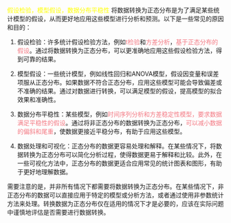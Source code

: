 <font color="#ffff00">假设检验，模型假设，数据分布平稳性</font>
将数据转换为正态分布是为了满足某些统计模型的假设，从而更好地应用这些模型进行分析和预测。以下是一些常见的原因和目的：

1. 假设检验：许多统计假设检验方法，例如<font color="#f47983">t检验</font>和<font color="#f47983">方差分析</font>，<font color="#f47983">基于正态分布的假设</font>。通过将数据转换为正态分布，可以更准确地应用这些假设检验方法，得到可靠的结果。

2. 模型假设：一些统计模型，例如线性回归和ANOVA模型，假设因变量和误差项服从正态分布。如果数据不符合正态分布，应用这些模型可能会导致偏差或不准确的结果。通过对数据进行转换，可以满足模型的假设，提高模型的拟合效果和准确性。

3. 数据分布平稳性：某些模型，例如<font color="#f47983">时间序列分析和方差稳定性模型，要求数据满足平稳性的假设</font>。通过将非正态分布的数据转换为正态分布，<font color="#f47983">可以减小数据的偏斜和尾重</font>，使数据更接近平稳分布，有助于应用这些模型。

4. 数据处理和可视化：正态分布的数据更容易处理和解释。在某些情况下，将数据转换为正态分布可以简化分析过程，使得数据更易于解释和比较。此外，在一些可视化方法中，正态分布的数据更适合应用常见的统计图表和图形，有助于更好地理解数据。

需要注意的是，并非所有情况下都需要将数据转换为正态分布。在某些情况下，非正态分布的数据可以直接应用于特定的模型或分析方法，或者通过使用非参数统计方法来处理。转换数据为正态分布仅在适用的情况下才是必要的，应该在实际问题中谨慎地评估是否需要进行数据转换。